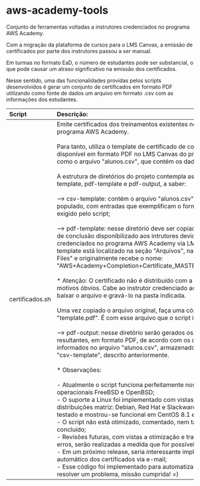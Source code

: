 # aws-academy-tools

Conjunto de ferramentas voltadas a instrutores credenciados no programa AWS Academy.

Com a migração da plataforma de cursos para o LMS Canvas, a emissão de certificados por parte dos instrutores passou a ser manual. 

Em turmas no formato EaD, o número de estudantes pode ser substancial, o que pode causar um atraso significativo na emissão dos certificados.

Nesse sentido, uma das funcionalidades providas pelos scripts desenvolvidos é gerar um conjunto de certificados em formato PDF utilizando como fonte de dados um arquivo em formato .csv com as informações dos estudantes.

Script|Descrição:
:-----|:---------
certificados.sh|    Emite certificados dos treinamentos existentes no portfólio do programa AWS Academy.<br /> <br /> Para tanto, utiliza o template de certificado de conclusão disponível em formato PDF no LMS Canvas do programa, bem como o arquivo "alunos.csv", que contém os dados dos alunos. <br /> <br />			              A estrutura de diretórios do projeto contempla as pastas csv-template, pdf-template e pdf-output, a saber: <br /> <br /> --> csv-template: contém o arquivo "alunos.csv", devidamente populado, com entradas que exemplificam o formato de dados exigido pelo script; <br /> <br /> --> pdf-template: nesse diretório deve ser copiado o certificado de conclusão disponíbilizado aos intrutores devidamente credenciados no programa AWS Academy via LMS Canvas. O template está localizado na seção "Arquivos", na pasta "Educator Files" e originalmente recebe o nome: "AWS+Academy+Completion+Certificate_MASTER(ACF)_PT.pdf" <br /> <br />* Atenção: O certificado não é distribuído com a aplicação por motivos óbvios. Cabe ao instrutor credenciado ao programa baixar o arquivo e gravá-lo na pasta indicada. <br /> <br /> Uma vez copiado o arquivo original, faça uma cópia denominada "template.pdf". É com esse arquivo que o script irá trabalhar. <br /> <br /> --> pdf-output: nesse diretório serão gerados os certificados resultantes, em formato PDF, de acordo com os dados informados no arquivo "alunos.csv", armazenado no diretório "csv-template", descrito anteriormente. <br /> <br /> * Observações: <br /> <br /> - Atualmente o script funciona perfeitamente nos sistemas operacionais FreeBSD e OpenBSD; <br /> - O suporte a Linux foi implementado com vistas às três distribuições matriz: Debian, Red Hat e Slackware. O script foi testado e mostrou-se funcional em CentOS 8.1 e Ubuntu 18.04; <br /> - O script não está otimizado, comentado, nem tampouco concluído; <br />  - Revisões futuras, com vistas a otimização e tratamento de erros, serão realizadas a medida que for possível; <br /> - Em um próximo release, seria interessante implementar o envio automático dos certificados via e-mail; <br /> - Esse código foi implementado para automatizar uma tarefa e resolver um problema, missão cumprida!  =)  
